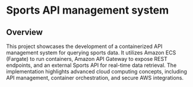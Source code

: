 # Sports API management system

## Overview
This project showcases the development of a containerized API management system for querying sports data. It utilizes Amazon ECS (Fargate) to run containers, Amazon API Gateway to expose REST endpoints, and an external Sports API for real-time data retrieval. The implementation highlights advanced cloud computing concepts, including API management, container orchestration, and secure AWS integrations.